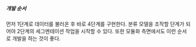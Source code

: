 ##### 개발 순서

먼저 1단계로 데이터를 불러온 후 바로 4단계를 구현한다. 분류 모델을 조작할 단계가 되어야 2단계의 세그멘테이션 작업을 시작할 수 있다. 또한 모듈화 측면에서도 이런 순서로 개발을 하는 것이 좋다.
